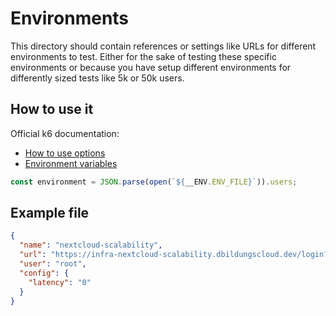 # Environments
This directory should contain references or settings like URLs for different environments to test. Either for the sake of testing these specific environments or because you have setup different environments for differently sized tests like 5k or 50k users.

## How to use it
Official k6 documentation:
- [How to use options](https://k6.io/docs/using-k6/k6-options/how-to/)
- [Environment variables](https://k6.io/docs/using-k6/environment-variables/)


```javascript
const environment = JSON.parse(open(`${__ENV.ENV_FILE}`)).users;
```

## Example file

```json
{
  "name": "nextcloud-scalability",
  "url": "https://infra-nextcloud-scalability.dbildungscloud.dev/login?direct=1",
  "user": "root",
  "config": {
    "latency": "0"
  }
}
```
